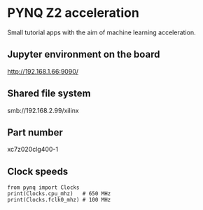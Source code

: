 # PYNQ Z2 acceleration
Small tutorial apps with the aim of machine learning acceleration.

## Jupyter environment on the board
http://192.168.1.66:9090/

## Shared file system
smb://192.168.2.99/xilinx

## Part number
xc7z020clg400-1

## Clock speeds
```
from pynq import Clocks
print(Clocks.cpu_mhz)   # 650 MHz
print(Clocks.fclk0_mhz) # 100 MHz
```